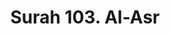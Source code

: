 ---
title       : "Surah 103. Al-Asr"
DATE       : 7/25/2018 9:18:18 AM
draft       : false
TYPE        : "quran"

BookCode    : "ARB"
SurahNumber : "103"
TotalAyah   : "3"
---